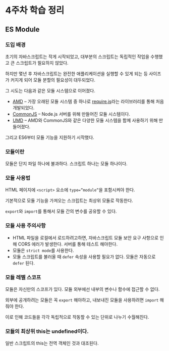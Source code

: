 # 4주차 학습 정리

## ES Module

### 도입 배경

초기의 자바스크립트는 작게 시작되었고, 대부분의 스크립트는 독립적인 작업을 수행했고 큰 스크립트가 필요하지 않았다.

하지만 몇년 후 자바스크립트는 완전한 애플리케이션을 실행할 수 있게 되는 등 사이즈가 커지게 되어 모듈 분할의 필요성이 대두되었다.

그 시도는 다음과 같은 모듈 시스템으로 이어졌다.

- [AMD](https://en.wikipedia.org/wiki/Asynchronous_module_definition) – 가장 오래된 모듈 시스템 중 하나로 [require.js](http://requirejs.org/)라는 라이브러리를 통해 처음 개발되었다.
- [CommonJS](http://wiki.commonjs.org/wiki/Modules/1.1) – Node.js 서버를 위해 만들어진 모듈 시스템이다.
- [UMD](https://github.com/umdjs/umd) – AMD와 CommonJS와 같은 다양한 모듈 시스템을 함께 사용하기 위해 만들어졌다.

그리고 ES6부터 모듈 기능을 지원하기 시작했다.

### 모듈이란

모듈은 단지 파일 하나에 불과하다. 스크립트 하나는 모듈 하나이다.

### 모듈 사용법

HTML 페이지에 `<script>` 요소에 `type=”module”`을 포함시켜야 한다.

기본적으로 모듈 기능을 가져오는 스크립트는 최상위 모듈로 작동한다.

`export`와 `import`를 통해서 모듈 간의 변수를 공유할 수 있다.

### 모듈 사용 주의사항

- HTML 파일을 로컬에서 로드하려고하면, 자바스크립트 모듈 보안 요구 사항으로 인해 CORS 에러가 발생한다. 서버를 통해 테스트 해야한다.
- 모듈은 `strict mode`를 사용한다.
- 모듈 스크립트를 불러올 때 `defer` 속성을 사용할 필요가 없다. 모듈은 자동으로 `defer` 된다.

### 모듈 레벨 스코프

모듈은 자신만의 스코프가 있다. 모듈 외부에선 내부의 변수나 함수에 접근할 수 없다.

외부에 공개하려는 모듈은 꼭 `export` 해야하고, 내보내진 모듈을 사용하려면 `import` 해줘야 한다.

이로 인해 코드들을 각각 독립적으로 작동할 수 있는 단위로 나누기 수월해진다.

### 모듈의 최상위 this는 undefined이다.

일반 스크립트의 this는 전역 객체인 것과 대조된다.
